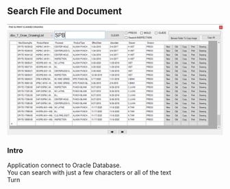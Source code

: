## Search File and Document

<img src="./app.png">

### Intro

<p>
    Application connect to Oracle Database.<br>
    You can search with just a few characters or all of the text<br>
    Turn
</p>